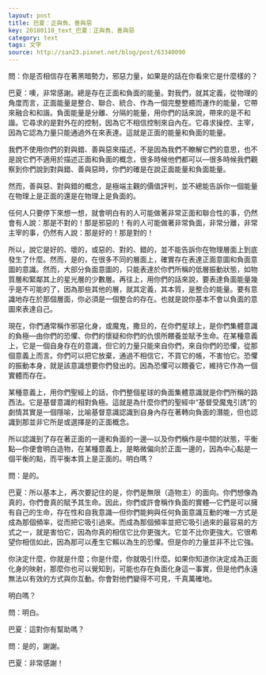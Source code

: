 ```yaml
---
layout: post
title: 巴夏：正與負、善與惡
key: 20180110_text_巴夏：正與負、善與惡
category: text
tags: 文字
source: http://san23.pixnet.net/blog/post/63340090
---
```



問：你是否相信存在著黑暗勢力，邪惡力量，如果是的話在你看來它是什麼樣的？

巴夏：噢，非常感謝。總是存在正面和負面的能量。對我們，就其定義，從物理的角度而言，正面能量是整合、聯合、統合、作為一個完整整體而運作的能量，它帶來融合和和諧。負面能量是分離、分隔的能量，用你們的話來說，帶來的是不和諧。它尋求的是對外在的控制，因為它不相信控制來自內在。它尋求操控、主宰，因為它認為力量只能通過外在來表達。這就是正面的能量和負面的能量。

我們不使用你們的對與錯、善與惡來描述，不是因為我們不瞭解它們的意思，也不是說它們不適用於描述正面和負面的概念，很多時候他們都可以—很多時候我們觀察到你們說到對與錯、善與惡時，你們的確是在說正面能量和負面能量。

然而，善與惡、對與錯的概念，是極端主觀的價值評判，並不總能告訴你一個能量在物理上是正面的還是在物理上是負面的。

任何人只要停下來想一想，就會明白有的人可能做著非常正面和聯合性的事，仍然會有人說：那是不對的！那是邪惡的！有的人可能做著非常負面，非常分離，非常主宰的事，仍然有人說：那是好的！那是對的！

所以，說它是好的、壞的，或惡的、對的、錯的，並不能告訴你在物理層面上到底發生了什麼。然而，是的，在很多不同的層面上，確實存在表達正面意圖和負面意圖的意識。然而，大部分負面意圖的，只能表達於你們所稱的低層振動狀態，如物質層和緊鄰其上的星光層的少數層。再往上，用你們的話來說，要表達負面能量幾乎是不可能的了，因為那些其他的層，就其定義，其本質，是整合的能量。要有意識地存在於那個層面，你必須是一個整合的存在。也就是說你基本不會以負面的意圖來表達自己。

現在，你們通常稱作邪惡化身，或魔鬼，撒旦的，在你們星球上，是你們集體意識的負極—由你們的恐懼、你們的懷疑和你們的仇恨所餵養並賦予生命。在某種意義上，它是一個自身存在的意識，但它的力量只能來自你們，來自你們的恐懼，從那個意義上而言。你們可以把它放棄，通過不相信它，不買它的帳，不害怕它。恐懼的振動本身，就是該意識想要你們發出的。因為恐懼可以餵養它，維持它作為一個實體而存在。

某種意義上，用你們聖經上的話，你們整個星球的負面集體意識就是你們所稱的路西法。它是基督意識的相對負極。這就是為什麼你們的聖經中“基督受魔鬼引誘”的劇情其實是一個隱喻，比喻基督意識認識到自身內存在著轉向負面的潛能，但也認識到那並非它所是或選擇是的正面概念。

所以認識到了存在著正面的一邊和負面的一邊—以及你們稱作是中間的狀態，平衡點—你便會明白造物，在某種意義上，是略微偏向於正面一邊的，因為中心點是一個平衡的點，而平衡本質上是正面的。明白嗎？

問：是的。

巴夏：所以基本上，再次要記住的是，你們是無限（造物主）的面向。你們想像為真的，你們會真的賦予其生命。因此，你們或許會稱作負面的實體—它們是可以擁有自己的生命，存在性和自我意識—但你們能夠與任何負面意識互動的唯一方式是成為那個頻率，從而把它吸引過來。而成為那個頻率並把它吸引過來的最容易的方式之一，就是害怕它，因為你真的相信它比你更強大。它並不比你更強大。它很希望你相信如此，因為那可以產生它賴以為生的恐懼。但是你的力量並非不比它強。

你決定什麼，你就是什麼；你是什麼，你就吸引什麼。如果你知道你決定成為正面化身的映射，那麼你也可以覺知到，可能也存在負面化身這一事實，但是他們永遠無法以有效的方式與你互動。你會對他們變得不可見，千真萬確地。

明白嗎？

問：明白。

巴夏：這對你有幫助嗎？

問：是的，謝謝。

巴夏：非常感謝！
